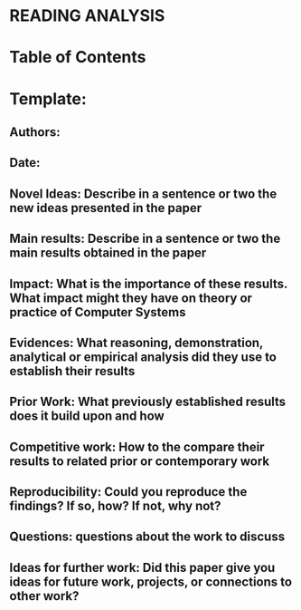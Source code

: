 # READING ANALYSIS

# Table of Contents

# Template:
## Authors:
## Date:
## Novel Ideas: Describe in a sentence or two the new ideas presented in the paper
## Main results: Describe in a sentence or two the main results obtained in the paper
## Impact: What is the importance of these results. What impact might they have on theory or practice of Computer Systems
## Evidences: What reasoning, demonstration, analytical or empirical analysis did they use to establish their results
## Prior Work: What previously established results does it build upon and how
## Competitive work: How to the compare their results to related prior or contemporary work
## Reproducibility: Could you reproduce the findings?  If so, how?  If not, why not?
## Questions: questions about the work to discuss
## Ideas for further work: Did this paper give you ideas for future work, projects, or connections to other work?
